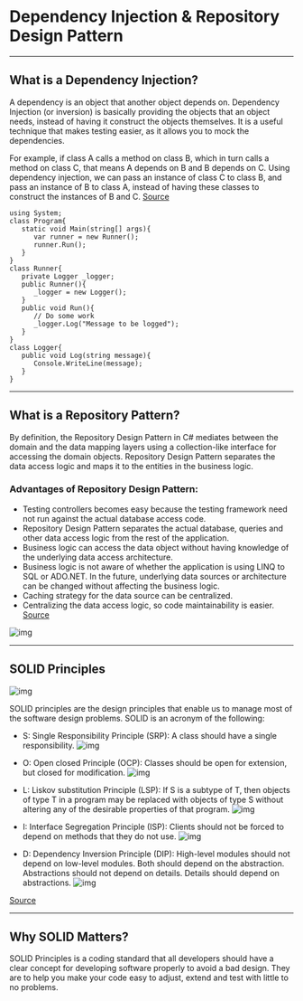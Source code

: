 # Dependency Injection & Repository Design Pattern
---

## What is a Dependency Injection?
A dependency is an object that another object depends on. Dependency Injection (or inversion) is basically providing the objects that an object needs, instead of having it construct the objects themselves. It is a useful technique that makes testing easier, as it allows you to mock the dependencies.

For example, if class A calls a method on class B, which in turn calls a method on class C, that means A depends on B and B depends on C. Using dependency injection, we can pass an instance of class C to class B, and pass an instance of B to class A, instead of having these classes to construct the instances of B and C. [Source](https://www.tutorialspoint.com/explain-dependency-injection-in-chash#:~:text=Dependency%20Injection%20(or%20inversion)%20is,you%20to%20mock%20the%20dependencies.)

```
using System;
class Program{
   static void Main(string[] args){
      var runner = new Runner();
      runner.Run();
   }
}
class Runner{
   private Logger _logger;
   public Runner(){
      _logger = new Logger();
   }
   public void Run(){
      // Do some work
      _logger.Log("Message to be logged");
   }
}
class Logger{
   public void Log(string message){
      Console.WriteLine(message);
   }
}
```
---
## What is a Repository Pattern?
 
By definition, the Repository Design Pattern in C# mediates between the domain and the data mapping layers using a collection-like interface for accessing the domain objects. Repository Design Pattern separates the data access logic and maps it to the entities in the business logic.
### Advantages of Repository Design Pattern:
+ Testing controllers becomes easy because the testing framework need not run against the actual database access code.
+ Repository Design Pattern separates the actual database, queries and other data access logic from the rest of the application.
+ Business logic can access the data object without having knowledge of the underlying data access architecture.
+ Business logic is not aware of whether the application is using LINQ to SQL or ADO.NET. In the future, underlying data sources or architecture can be changed without affecting the business logic.
+ Caching strategy for the data source can be centralized.
+ Centralizing the data access logic, so code maintainability is easier. [Source](https://www.c-sharpcorner.com/article/repository-design-pattern-in-asp-net-mvc/#:~:text=What%20is%20a%20Repository%20Design,entities%20in%20the%20business%20logic.)

![img](https://dotnettutorials.net/wp-content/uploads/2018/07/Using-Repository-Design-Pattern-in-C.png)

---
## SOLID Principles
![img](https://miro.medium.com/max/1400/1*wrxj0oBKpA_GXb8LPhXOeg.png)

SOLID principles are the design principles that enable us to manage most of the software design problems. SOLID is an acronym of the following:
+ S: Single Responsibility Principle (SRP): A class should have a single responsibility.
	![img](https://miro.medium.com/max/1400/1*P3oONz9Da3Tc1w97fMV73Q.png)

+ O: Open closed Principle (OCP): Classes should be open for extension, but closed for modification.
	![img](https://miro.medium.com/max/1400/1*0MtFBmm6L2WVM04qCJOZPQ.png)

+ L: Liskov substitution Principle (LSP): If S is a subtype of T, then objects of type T in a program may be replaced with objects of type S without altering any of the desirable properties of that program.
	![img](https://miro.medium.com/max/1400/1*yKk2XKJaCLNlDxQMx1r55Q.png)

+ I: Interface Segregation Principle (ISP): Clients should not be forced to depend on methods that they do not use.
	![img](https://miro.medium.com/max/1400/1*2hmyR9L43Vm64MYxj4Y89w.png)

+ D: Dependency Inversion Principle (DIP): High-level modules should not depend on low-level modules. Both should depend on the abstraction. Abstractions should not depend on details. Details should depend on abstractions.
	![img](https://miro.medium.com/max/1400/1*Qk8tDmjQlyvwKxNTfXIo0Q.png)

[Source](https://medium.com/backticks-tildes/the-s-o-l-i-d-principles-in-pictures-b34ce2f1e898)

---
## Why SOLID Matters?
SOLID Principles is a coding standard that all developers should have a clear concept for developing software properly to avoid a bad design. They are to help you make your code easy to adjust, extend and test with little to no problems.